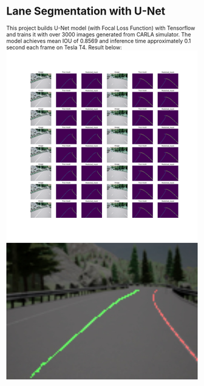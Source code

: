# Lane Segmentation with U-Net

This project builds U-Net model (with Focal Loss Function) with Tensorflow and trains it with over 3000 images generated from CARLA simulator. The model achieves mean IOU of 0.8569 and inference time approximately 0.1 second each frame on Tesla T4. Result below:
![](https://github.com/dominhnhut01/U-Net-Lane-Segmentation/blob/main/result.png)
![](https://github.com/dominhnhut01/U-Net-Lane-Segmentation/blob/main/illus.jpg)
